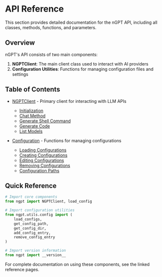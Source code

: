 # API Reference

This section provides detailed documentation for the nGPT API, including all classes, methods, functions, and parameters.

## Overview

nGPT's API consists of two main components:

1. **NGPTClient**: The main client class used to interact with AI providers
2. **Configuration Utilities**: Functions for managing configuration files and settings

## Table of Contents

- [NGPTClient](client.md) - Primary client for interacting with LLM APIs
  - [Initialization](client.md#initialization)
  - [Chat Method](client.md#chat-method)
  - [Generate Shell Command](client.md#generate-shell-command)
  - [Generate Code](client.md#generate-code)
  - [List Models](client.md#list-models)

- [Configuration](config.md) - Functions for managing configurations
  - [Loading Configurations](config.md#loading-configurations)
  - [Creating Configurations](config.md#creating-configurations)
  - [Editing Configurations](config.md#editing-configurations)
  - [Removing Configurations](config.md#removing-configurations)
  - [Configuration Paths](config.md#configuration-paths)

## Quick Reference

```python
# Import core components
from ngpt import NGPTClient, load_config

# Import configuration utilities
from ngpt.utils.config import (
    load_configs,
    get_config_path,
    get_config_dir,
    add_config_entry,
    remove_config_entry
)

# Import version information
from ngpt import __version__
```

For complete documentation on using these components, see the linked reference pages. 